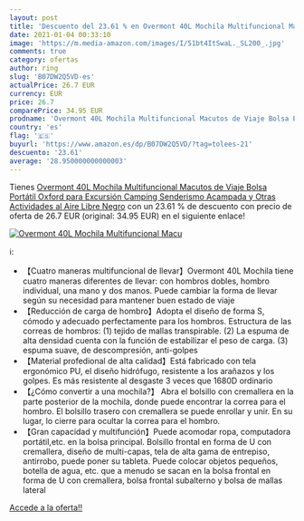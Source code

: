 ```yaml
---
layout: post
title: 'Descuento del 23.61 % en Overmont 40L Mochila Multifuncional Macu'
date: 2021-01-04 00:33:10
image: 'https://m.media-amazon.com/images/I/51bt4ItSwaL._SL200_.jpg'
comments: true
category: ofertas
author: ring
slug: 'B07DW2Q5VD-es'
actualPrice: 26.7 EUR
currency: EUR
price: 26.7
comparePrice: 34.95 EUR
prodname: 'Overmont 40L Mochila Multifuncional Macutos de Viaje Bolsa Portátil Oxford para Excursión Camping Senderismo Acampada y Otras Actividades al Aire Libre Negro'
country: 'es'
flag: '🇪🇸'
buyurl: 'https://www.amazon.es/dp/B07DW2Q5VD/?tag=tolees-21'
descuento: '23.61'
average: '28.950000000000003'
---
```


Tienes [Overmont 40L Mochila Multifuncional Macutos de Viaje Bolsa Portátil Oxford para Excursión Camping Senderismo Acampada y Otras Actividades al Aire Libre Negro](https://www.amazon.es/dp/B07DW2Q5VD/?tag=tolees-21) con un 23.61 % de descuento con precio de oferta de 26.7 EUR (original: 34.95 EUR) en el siguiente enlace!

[![Overmont 40L Mochila Multifuncional Macu](https://m.media-amazon.com/images/I/51bt4ItSwaL._SL200_.jpg)](https://www.amazon.es/dp/B07DW2Q5VD/?tag=tolees-21)

ℹ️:

- 【Cuatro maneras multifuncional de llevar】Overmont 40L Mochila tiene cuatro maneras diferentes de llevar: con hombros dobles, hombro individual, una mano y dos manos. Puede cambiar la forma de llevar según su necesidad para mantener buen estado de viaje
- 【Reducción de carga de hombro】Adopta el diseño de forma S, cómodo y adecuado perfectamente para los hombros. Estructura de las correas de hombros: (1) tejido de mallas transpirable. (2) La espuma de alta densidad cuenta con la función de estabilizar el peso de carga. (3) espuma suave, de descompresión, anti-golpes
- 【Material profedional de alta calidad】Está fabricado con tela ergonómico PU, el diseño hidrófugo, resistente a los arañazos y los golpes. Es más resistente al desgaste 3 veces que 1680D ordinario
- 【¿Cómo convertir a una mochila?】 Abra el bolsillo con cremallera en la parte posterior de la mochila, donde puede encontrar la correa para el hombro. El bolsillo trasero con cremallera se puede enrollar y unir. En su lugar, lo cierre para ocultar la correa para el hombro.
- 【Gran capacidad y multifunción】Puede acomodar ropa, computadora portátil,etc. en la bolsa principal. Bolsillo frontal en forma de U con cremallera, diseño de multi-capas, tela de alta gama de entrepiso, antirrobo, puede poner su tableta. Puede colocar objetos pequeños, botella de agua, etc. que a menudo se sacan en la bolsa frontal en forma de U con cremallera, bolsa frontal subalterno y bolsa de mallas lateral

[Accede a la oferta!!](https://www.amazon.es/dp/B07DW2Q5VD/?tag=tolees-21)
